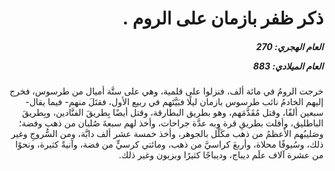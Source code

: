 <h1 dir="rtl">ذكر ظفر بازمان على الروم .</h1>

<h5 dir="rtl">العام الهجري:  270

العام الميلادي: 883

</h5>

<p dir="rtl">خرجت الرومُ في مائة ألف، فنزلوا على قلمية، وهي على ستَّة أميال من طرسوس، فخرج إليهم الخادمُ نائب طرسوس بازمان ليلًا فبَيَّتَهم في ربيع الأول، فقتَلَ منهم- فيما يقال- سبعين ألفًا، وقتل مُقَدَّمَهم، وهو بطريق البطارقة، وقتل أيضًا بِطريقَ الفنَّادين، وبِطريقَ الباطليق، وأفلت بطريقِ قرة وبه عدَّة جراحات، وأخذ لهم سبعةَ صُلبان من ذهب وفضة؛ وصَليبُهم الأعظمُ من ذهب مكَلَّل بالجوهر، وأخذ خمسة عشر ألف دابَّة، ومن السُّروجِ وغير ذلك، وسُيوفًا محلاة، وأربعَ كراسيَّ من ذهب، ومائتي كرسيٍّ من فضة، وآنيةً كثيرة، ونحوًا من عشرة آلاف علَم ديباج، وديباجًا كثيرًا وبزيون وغير ذلك.</p></br>
